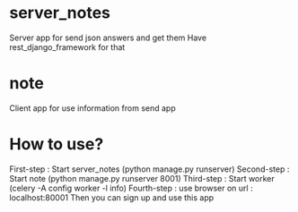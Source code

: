 # server_notes
Server app for send json answers and get them
Have rest_django_framework for that
# note
Client app for use information from send app
# How to use?
First-step : Start server_notes (python manage.py runserver) 
Second-step : Start note (python manage.py runserver 8001)
Third-step : Start worker (celery -A config worker -l info)
Fourth-step : use browser on url : localhost:80001
Then you can sign up and use this app